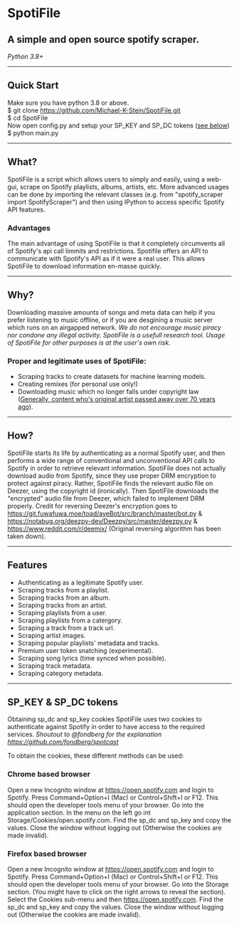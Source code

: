 # SpotiFile
## A simple and open source spotify scraper.
*Python 3.8+*

---

## Quick Start
Make sure you have python 3.8 or above.  
$ git clone https://github.com/Michael-K-Stein/SpotiFile.git  
$ cd SpotiFile  
Now open config.py and setup your SP_KEY and SP_DC tokens ([see below](https://github.com/Michael-K-Stein/SpotiFile#sp_key--sp_dc-tokens))  
$ python main.py  

---

## What?
SpotiFile is a script which allows users to simply and easily, using a web-gui, scrape on Spotify playlists, albums, artists, etc.
More advanced usages can be done by importing the relevant classes (e.g. from "spotify_scraper import SpotifyScraper") and then using IPython to access specific Spotify API features.
### Advantages
The main advantage of using SpotiFile is that it completely circumvents all of Spotify's api call limmits and restrictions. Spotifile offers an API to communicate with Spotify's API as if it were a real user.
This allows SpotiFile to download information en-masse quickly.

---

## Why?
Downloading massive amounts of songs and meta data can help if you prefer listening to music offline, or if you are desgining a music server which runs on an airgapped network.
*We do not encourage music piracy nor condone any illegal activity. SpotiFile is a usefull research tool. Usage of SpotiFile for other purposes is at the user's own risk.*
### Proper and legitimate uses of SpotiFile:
+ Scraping tracks to create datasets for machine learning models.
+ Creating remixes (for personal use only!)
+ Downloading music which no longer falls under copyright law ([Generally, content who's original artist passed away over 70 years ago](https://www.copyright.gov/help/faq/faq-duration.html)).

---

## How?
SpotiFile starts its life by authenticating as a normal Spotify user, and then performs a wide range of conventional and unconventional API calls to Spotify in order to retrieve relevant information.
SpotiFile does not actually download audio from Spotify, since they use proper DRM encryption to protect against piracy. Rather, SpotiFile finds the relevant audio file on Deezer, using the copyright id (ironically). Then SpotiFile downloads the "encrypted" audio file from Deezer, which failed to implement DRM properly. Credit for reversing Deezer's encryption goes to https://git.fuwafuwa.moe/toad/ayeBot/src/branch/master/bot.py & https://notabug.org/deezpy-dev/Deezpy/src/master/deezpy.py & https://www.reddit.com/r/deemix/ (Original reversing algorithm has been taken down).

---

## Features
+ Authenticating as a legitimate Spotify user.
+ Scraping tracks from a playlist.
+ Scraping tracks from an album.
+ Scraping tracks from an artist.
+ Scraping playlists from a user.
+ Scraping playlists from a catergory.
+ Scraping a track from a track url.
+ Scraping artist images.
+ Scraping popular playlists' metadata and tracks.
+ Premium user token snatching (experimental).
+ Scraping song lyrics (time synced when possible).
+ Scraping track metadata.
+ Scraping category metadata.

---

## SP_KEY & SP_DC tokens
Obtaining sp_dc and sp_key cookies
SpotiFile uses two cookies to authenticate against Spotify in order to have access to the required services.
*Shoutout to @fondberg for the explanation https://github.com/fondberg/spotcast*

To obtain the cookies, these different methods can be used:

### Chrome based browser
Open a new Incognito window at https://open.spotify.com and login to Spotify.
Press Command+Option+I (Mac) or Control+Shift+I or F12. This should open the developer tools menu of your browser.
Go into the application section.
In the menu on the left go int Storage/Cookies/open.spotify.com.
Find the sp_dc and sp_key and copy the values.
Close the window without logging out (Otherwise the cookies are made invalid).

### Firefox based browser
Open a new Incognito window at https://open.spotify.com and login to Spotify.
Press Command+Option+I (Mac) or Control+Shift+I or F12. This should open the developer tools menu of your browser.
Go into the Storage section. (You might have to click on the right arrows to reveal the section).
Select the Cookies sub-menu and then https://open.spotify.com.
Find the sp_dc and sp_key and copy the values.
Close the window without logging out (Otherwise the cookies are made invalid).


